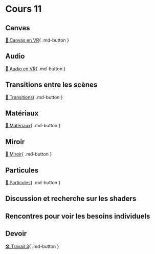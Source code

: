 # Cours 11

## Canvas

[📝 Canvas en VR](unity/ui_vr.md){ .md-button }

## Audio

[📝 Audio en VR](unity/audio_vr.md){ .md-button }

## Transitions entre les scènes

[📝 Transitions](unity/transitions.md){ .md-button }

## Matériaux

[📝 Matériaux](unity/materiaux.md){ .md-button }

## Miroir

[📝 Miroir](unity/miroir.md){ .md-button }

## Particules

[📝 Particules](unity/particules.md){ .md-button }


## Discussion et recherche sur les shaders

## Rencontres pour voir les besoins individuels

## Devoir

[🛠️ Travail 3](./consignes/travail3.md){ .md-button }
